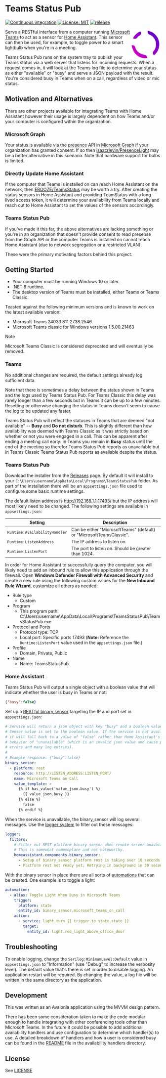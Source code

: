 # Teams Status Pub

[![Continuous integration](https://github.com/tetsuo13/TeamsStatusPub/actions/workflows/ci.yml/badge.svg)](https://github.com/tetsuo13/TeamsStatusPub/actions/workflows/ci.yml) [![License: MIT](https://img.shields.io/badge/License-MIT-yellow.svg)](https://opensource.org/licenses/MIT) [![release](https://img.shields.io/github/release/tetsuo13/TeamsStatusPub.svg)](https://github.com/tetsuo13/TeamsStatusPub/releases)

<img src="src/TeamsStatusPub/Assets/logo.png" width="100" alt="TeamsStatusPub Logo" align="right" />

Serve a RESTful interface from a computer running [Microsoft Teams](https://www.microsoft.com/en-us/microsoft-teams/group-chat-software/) to act as a sensor for [Home Assistant](https://www.home-assistant.io/). This sensor can then be used, for example, to toggle power to a smart lightbulb when you're in a meeting.

Teams Status Pub runs on the system tray to publish your Teams status via a web server that listens for incoming requests. When a request comes in, it will look at the Teams log file to determine your status as either "available" or "busy" and serve a JSON payload with the result. You're considered busy in Teams when on a call, regardless of video or mic status.

## Motivation and Alternatives

There are other projects available for integrating Teams with Home Assistant however their usage is largely dependent on how Teams and/or your computer is configured within the organization.

### Microsoft Graph

Your status is available via the [presence](https://learn.microsoft.com/en-us/graph/api/presence-get) API in [Microsoft Graph](https://learn.microsoft.com/en-us/graph/overview) if your organization has granted consent. If so then [isaacrlevin/PresenceLight](https://github.com/isaacrlevin/PresenceLight) may be a better alternative in this scenario. Note that hardware support for bulbs is limited.

### Directly Update Home Assistant

If the computer that Teams is installed on can reach Home Assistant on the network, then [EBOOZE/TeamsStatus](https://github.com/EBOOZ/TeamsStatus) may be worth a try. After creating the status sensors in Home Assistant and providing TeamStatus with a long-lived access token, it will determine your availability from Teams locally and reach out to Home Assistant to set the values of the sensors accordingly.

### Teams Status Pub

If you've made it this far, the above alternatives are lacking something or you're in an organization that doesn't provide consent to read presense from the Graph API or the computer Teams is installed on cannot reach Home Assistant (due to network segregation or a restricted VLAN).

These were the primary motivating factors behind this project.

## Getting Started

- Your computer must be running Windows 10 or later.
- .NET 8 runtime.
- The desktop version of Teams must be installed, either Teams or Teams Classic.

Teasted against the following minimum versions and is known to work on the latest available version:

- Microsoft Teams 24033.811.2738.2546
- Microsoft Teams classic for Windows versions 1.5.00.21463

> [!NOTE]
> Microsoft Teams Classic is considered deprecated and will eventually be removed.

### Teams

No additional changes are required, the default settings already log sufficient data.

Note that there is sometimes a delay between the status shown in Teams and the logs used by Teams Status Pub. For Teams Classic this delay was rarely longer than a few seconds but in Teams it can be up to a few minutes. Resetting or otherwise changing the status in Teams doesn't seem to cause the log to be updated any faster.

Teams Status Pub will reflect the statuses in Teams that are deemed "not available" -- **Busy** and **Do not disturb**. This is slightly different than how availability was deemed with Teams Classic as it was strictly based on whether or not you were engaged in a call. This can be apparent after ending a meeting call early: in Teams you remain in **Busy** status until the end of the meeting so therefor Teams Status Pub reports as unavailable but in Teams Classic Teams Status Pub reports as available despite the status.

### Teams Status Pub

Download the installer from the [Releases](https://github.com/tetsuo13/TeamsStatusPub/releases) page. By default it will install to your `C:\Users\username\AppData\Local\Programs\TeamsStatusPub` folder. As part of the installation there will be an `appsettings.json` file used to configure some basic runtime settings.

The default listen address is http://192.168.1.1:17493/ but the IP address will most likely need to be changed. The following settings are available in `appsettings.json`:

| Setting | Description |
| ------- | ----------- |
| `Runtime:AvailabilityHandler` | Can be either "MicrosoftTeams" (default) or "MicrosoftTeamsClassic". |
| `Runtime:ListenAddress` | The IP address to listen on. |
| `Runtime:ListenPort` | The port to listen on. Should be greater than 1024. |

In order for Home Assistant to successfully query the computer, you will likely need to add an inbound rule to allow this application through the firewall. Open **Windows Defender Firewall with Advanced Security** and create a new rule using the following custom values for the **New Inbound Rule Wizard**, customize all others as needed:

- Rule type
  - Custom
- Program
  - This program path: C:\Users\username\AppData\Local\Programs\TeamsStatusPub\TeamsStatusPub.exe
- Protocol and Ports
  - Protocol type: TCP
  - Local port: Specific ports 17493 (**Note:** Reference the `Runtime:ListenPort` value used in the `appsettings.json` file.)
- Profile
  - Domain, Private, Public
- Name
  - Name: TeamsStatusPub

### Home Assistant

Teams Status Pub will output a single object with a boolean value that will indicate whether the user is busy in Teams or not:

```json
{"busy":false}
```

Set up a [RESTful binary sensor](https://www.home-assistant.io/integrations/binary_sensor.rest/) targeting the IP and port set in `appsettings.json`:

```yaml
# Service will return a json object with key "busy" and a boolean value.
# Sensor value is set to the boolean value. If the service is not available,
# it will fall back to a value of "false" rather than Home Assistant's default
# behavior of "unavailable" (which is an invalid json value and cause parsing
# errors and many log entries).
#
# Example response: {"busy":false}
binary_sensor:
  - platform: rest
    resource: http://LISTEN_ADDRESS:LISTEN_PORT/
    name: Microsoft Teams on Call
    value_template: >
      {% if has_value('value_json.busy') %}
        {{ value_json.busy }}
      {% else %}
        false
      {% endif %}
```

When the service is unavailable, the binary_sensor will log several messages. Use the [logger system](https://www.home-assistant.io/integrations/logger/) to filter out these messages:

```yaml
logger:
  filters:
    # Filter out REST platform binary sensor when remote server unavailable.
    # This is somewhat commonplace and not noteworthy.
    homeassistant.components.binary_sensor:
      - Setup of binary_sensor platform rest is taking over 10 seconds
      - Platform rest not ready yet; Retrying in background in 30 seconds
```

With the binary sensor in place there are all sorts of [automations](https://www.home-assistant.io/docs/automation/) that can be created. One example is to toggle a light:

```yaml
automation:
  - alias: Toggle Light When Busy in Microsoft Teams
    trigger:
      platform: state
      entity_id: binary_sensor.microsoft_teams_on_call
    action:
      - service: light.turn_{{ trigger.to_state.state }}
        target:
          entity_id: light.red_light_above_office_door
```

## Troubleshooting

To enable logging, change the `Serilog:MinimumLevel:Default` value in `appsettings.json` to "Information" (use "Debug" to increase the verbosity level). The default value that's there is set in order to disable logging. An application restart will be required. By changing the value, a log file will be written in the same directory as the application.

## Development

This was written as an Avalonia application using the MVVM design pattern.

There has been some consideration taken to make the code modular enough to handle integrating with other conferencing tools other than Microsoft Teams. In the future it could be possible to add additional availability handlers and use configuration to determine which handler(s) to use. A detailed breakdown of handlers and how a user is considered busy can be found in the [README](src/TeamsStatusPub.Core/Services/AvailabilityHandlers/README.md) file in the availability handlers directory.

## License

See [LICENSE](LICENSE)
